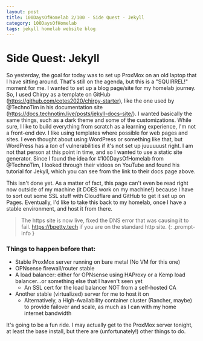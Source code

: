 ```yaml
---
layout: post
title: 100DaysOfHomelab 2/100 - Side Quest - Jekyll
category: 100DaysOfHomelab
tags: jekyll homelab website blog
---
```


# Side Quest: Jekyll

So yesterday, the goal for today was to set up ProxMox on an old laptop that I have sitting around. That's still on the agenda, but this is a "SQUIRREL!" moment for me. I wanted to set up a blog page/site for my homelab journey. So, I used Chirpy as a template on GitHub (https://github.com/cotes2020/chirpy-starter), like the one used by @TechnoTim in his documentation site (https://docs.technotim.live/posts/jekyll-docs-site/). I wanted basically the same things, such as a dark theme and some of the customizations. While sure, I like to build everything from scratch as a learning experience, I'm not a front-end dev. I like using templates where possible for web pages and sites. I even thought about using WordPress or something like that, but WordPress has a _ton_ of vulnerabilities if it's not set up juuuuuust right. I am not that person at this point in time, and so I wanted to use a static site generator. Since I found the idea for #100DaysOfHomelab from @TechnoTim, I looked through their videos on YouTube and found his tutorial for Jekyll, which you can see from the link to their docs page above.

This isn't done yet. As a matter of fact, this page can't even be read right now outside of my machine (it DOES work on my machine!) because I have to sort out some SSL stuff with Cloudflare and GitHub to get it set up on Pages. Eventually, I'd like to take this back to my homelab, once I have a stable environment, and host it from there.
> The https site is now live, fixed the DNS error that was causing it to fail. https://bpetty.tech if you are on the standard http site.
{: .prompt-info }

### Things to happen before that:
- Stable ProxMox server running on bare metal (No VM for this one)
- OPNsense firewall/router stable
- A load balancer: either for OPNsense using HAProxy or a Kemp load balancer...or something else that I haven't seen yet
	+ An SSL cert for the load balancer NOT from a self-hosted CA
- Another stable (virtualized) server for me to host it on
	+ Alternatively, a High-Availability container cluster (Rancher, maybe) to provide failover and scale, as much as I can with my home internet bandwidth

It's going to be a fun ride. I may actually get to the ProxMox server tonight, at least the base install, but there are (unfortunately!) other things to do.